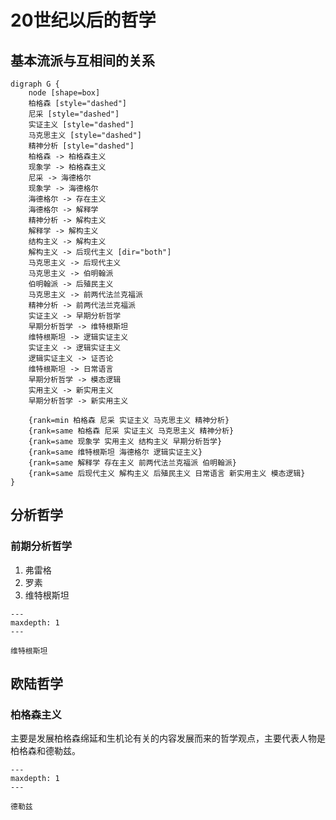 # 20世纪以后的哲学


## 基本流派与互相间的关系

```{graphviz}
digraph G {
    node [shape=box]
    柏格森 [style="dashed"]
    尼采 [style="dashed"]
    实证主义 [style="dashed"]
    马克思主义 [style="dashed"]
    精神分析 [style="dashed"]
    柏格森 -> 柏格森主义
    现象学 -> 柏格森主义
    尼采 -> 海德格尔
    现象学 -> 海德格尔
    海德格尔 -> 存在主义
    海德格尔 -> 解释学
    精神分析 -> 解构主义
    解释学 -> 解构主义
    结构主义 -> 解构主义
    解构主义 -> 后现代主义 [dir="both"]
    马克思主义 -> 后现代主义
    马克思主义 -> 伯明翰派
    伯明翰派 -> 后殖民主义
    马克思主义 -> 前两代法兰克福派
    精神分析 -> 前两代法兰克福派
    实证主义 -> 早期分析哲学
    早期分析哲学 -> 维特根斯坦
    维特根斯坦 -> 逻辑实证主义
    实证主义 -> 逻辑实证主义
    逻辑实证主义 -> 证否论
    维特根斯坦 -> 日常语言
    早期分析哲学 -> 模态逻辑
    实用主义 -> 新实用主义
    早期分析哲学 -> 新实用主义

    {rank=min 柏格森 尼采 实证主义 马克思主义 精神分析}
    {rank=same 柏格森 尼采 实证主义 马克思主义 精神分析}
    {rank=same 现象学 实用主义 结构主义 早期分析哲学}
    {rank=same 维特根斯坦 海德格尔 逻辑实证主义}
    {rank=same 解释学 存在主义 前两代法兰克福派 伯明翰派}
    {rank=same 后现代主义 解构主义 后殖民主义 日常语言 新实用主义 模态逻辑}
}

```

## 分析哲学

### 前期分析哲学

1. 弗雷格
2. 罗素
3. 维特根斯坦

```{toctree}
---
maxdepth: 1
---

维特根斯坦
```

## 欧陆哲学

### 柏格森主义

主要是发展柏格森绵延和生机论有关的内容发展而来的哲学观点，主要代表人物是柏格森和德勒兹。

```{toctree}
---
maxdepth: 1
---

德勒兹
```